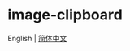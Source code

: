 # image-clipboard

English | [简体中文](https://github.com/wei-design/image-clipboard/blob/master/readme.zh-CN.md)
